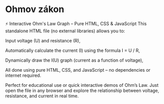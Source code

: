 # Ohmov zákon
⚡ Interactive Ohm's Law Graph – Pure HTML, CSS & JavaScript
This standalone HTML file (no external libraries) allows you to:

Input voltage (U) and resistance (R),

Automatically calculate the current (I) using the formula I = U / R,

Dynamically draw the I(U) graph (current as a function of voltage),

All done using pure HTML, CSS, and JavaScript – no dependencies or internet required.

Perfect for educational use or quick interactive demos of Ohm’s Law. Just open the file in any browser and explore the relationship between voltage, resistance, and current in real time.

